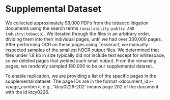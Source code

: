 # Supplemental Dataset
We collected approximately 99,000 PDFs from the tobacco litigation documents using the search terms `(availability:public AND industry:tobacco)`.
We iterated through the files in an arbitrary order, dividing them into their individual pages, until we had over 300,000 pages.
After performing OCR on these pages using Tesseract, we manually inspected samples of the smallest hOCR output files. 
We determined that files under 1.8 kb in size typically did not include text except for whitespace, so we deleted pages that yielded such small output. 
From the remaining pages, we randomly sampled 180,000 to be our supplemental dataset.

To enable replication, we are providing a list of the specific pages in the supplemental dataset.
The page IDs are in the format \<document_id\>-\<page_number\>; e.g., 'ktcy0226-202' means page 202 of the document with the id ktcy0226.
